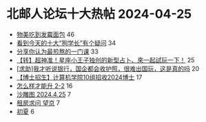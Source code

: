 # 北邮人论坛十大热帖 2024-04-25

- [物美吃到发霉面包](https://bbs.byr.cn/article/Food/525973) 46
- [看到今天的十大“狗学长”有个疑问](https://bbs.byr.cn/article/Talking/6415802) 34
- [分享你认为最煎熬的一门课](https://bbs.byr.cn/article/StudyShare/207432) 33
- [【转】超神准！星座小王子独创的新型占卜、來一起試玩一下！](https://bbs.byr.cn/article/Constellations/326533) 25
- [[求助]我才听说银行，国企都会收护照，很难出国玩，这是真的吗](https://bbs.byr.cn/article/Job/2211093) 20
- [【博士招生】计算机学院10组招收2024博士](https://bbs.byr.cn/article/AimGraduate/1229714) 17
- [怎么样才能升 2-2](https://bbs.byr.cn/article/WorkLife/1213947) 16
- [沙雕图 2024.4.25](https://bbs.byr.cn/article/Picture/3361236) 7
- [租房求问 望京](https://bbs.byr.cn/article/Home/137429) 7
- [初夏](https://bbs.byr.cn/article/Photo/277953) 6


